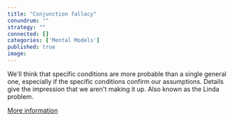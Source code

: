 ```yaml
---
title: "Conjunction fallacy"
conundrum: ""
strategy: ""
connected: []
categories: ['Mental Models']
published: true
image: 
---
```


We'll think that specific conditions are more probable than a single general one, especially if the specific conditions confirm our assumptions. Details give the impression that we aren't making it up. Also known as the Linda problem.

[More information](https://en.wikipedia.org/wiki/Conjunction_fallacy)



